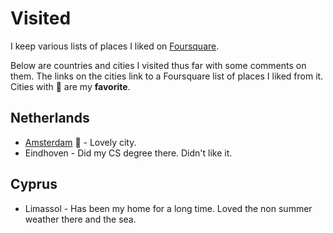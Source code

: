 # Visited
I keep various lists of places I liked on [Foursquare](https://foursquare.com/user/458393289).

Below are countries and cities I visited thus far with some comments on them. The links on the cities link to a Foursquare list of places I liked from it. Cities with 🌟 are my **favorite**.

## Netherlands
- [Amsterdam](https://foursquare.com/user/458393289/list/amsterdam) 🌟 - Lovely city.
- Eindhoven - Did my CS degree there. Didn't like it.

## Cyprus
- Limassol - Has been my home for a long time. Loved the non summer weather there and the sea.